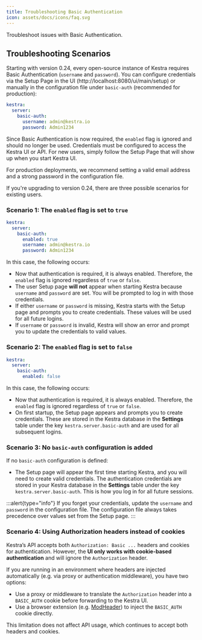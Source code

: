 ```yaml
---
title: Troubleshooting Basic Authentication
icon: assets/docs/icons/faq.svg
---
```


Troubleshoot issues with Basic Authentication.

## Troubleshooting Scenarios

Starting with version 0.24, every open-source instance of Kestra requires Basic Authentication (`username` and `password`). You can configure credentials via the Setup Page in the UI (http://localhost:8080/ui/main/setup) or manually in the configuration file under `basic-auth` (recommended for production):

```yaml
kestra:
  server:
    basic-auth:
      username: admin@kestra.io
      password: Admin1234
```

Since Basic Authentication is now required, the `enabled` flag is ignored and should no longer be used. Credentials must be configured to access the Kestra UI or API. For new users, simply follow the Setup Page that will show up when you start Kestra UI.

For production deployments, we recommend setting a valid email address and a strong password in the configuration file.

If you're upgrading to version 0.24, there are three possible scenarios for existing users.

### Scenario 1: The `enabled` flag is set to `true`

```yaml
kestra:
  server:
    basic-auth:
      enabled: true
      username: admin@kestra.io
      password: Admin1234
```

In this case, the following occurs:
- Now that authentication is required, it is always enabled. Therefore, the `enabled` flag is ignored regardless of `true` or `false`.
- The user Setup page **will not** appear when starting Kestra because `username` and `password` are set. You will be prompted to log in with those credentials.
- If either `username` or `password` is missing, Kestra starts with the Setup page and prompts you to create credentials. These values will be used for all future logins.
- If `username` or `password` is invalid, Kestra will show an error and prompt you to update the credentials to valid values.

### Scenario 2: The `enabled` flag is set to `false`

```yaml
kestra:
  server:
    basic-auth:
      enabled: false
```

In this case, the following occurs:
- Now that authentication is required, it is always enabled. Therefore, the `enabled` flag is ignored regardless of `true` or `false`.
- On first startup, the Setup page appears and prompts you to create credentials. These are stored in the Kestra database in the **Settings** table under the key `kestra.server.basic-auth` and are used for all subsequent logins.


### Scenario 3: No `basic-auth` configuration is added

If no `basic-auth` configuration is defined:
- The Setup page will appear the first time starting Kestra, and you will need to create valid credentials. The authentication credentials are stored in your Kestra database in the **Settings** table under the key `kestra.server.basic-auth`. This is how you log in for all future sessions.

:::alert{type="info"}
If you forget your credentials, update the `username` and `password` in the configuration file. The configuration file always takes precedence over values set from the Setup page.
:::

### Scenario 4: Using Authorization headers instead of cookies

Kestra’s API accepts both `Authorization: Basic ...` headers and cookies for authentication.
However, the **UI only works with cookie-based authentication** and will ignore the `Authorization` header.

If you are running in an environment where headers are injected automatically (e.g. via proxy or authentication middleware), you have two options:

- Use a proxy or middleware to translate the `Authorization` header into a `BASIC_AUTH` cookie before forwarding to the Kestra UI.
- Use a browser extension (e.g. [ModHeader](https://modheader.com/)) to inject the `BASIC_AUTH` cookie directly.

This limitation does not affect API usage, which continues to accept both headers and cookies.
